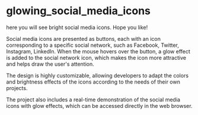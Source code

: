 # glowing_social_media_icons
 here you will see bright social media icons. Hope you like!
 
 Social media icons are presented as buttons, each with an icon corresponding to a specific social network, such as Facebook, Twitter, Instagram, LinkedIn. When the mouse hovers over the button, a glow effect is added to the social network icon, which makes the icon more attractive and helps draw the user's attention. 
 
 The design is highly customizable, allowing developers to adapt the colors and brightness effects of the icons according to the needs of their own projects.
 
 The project also includes a real-time demonstration of the social media icons with glow effects, which can be accessed directly in the web browser.
 
